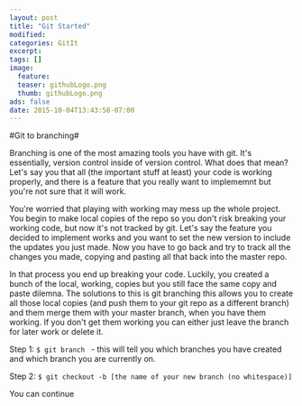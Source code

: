 ```yaml
---
layout: post
title: "Git Started"
modified:
categories: GitIt
excerpt:
tags: []
image:
  feature: 
  teaser: githubLogo.png
  thumb: githubLogo.png
ads: false
date: 2015-10-04T13:43:58-07:00
---
```


#Git to branching#

Branching is one of the most amazing tools you have with git. It's essentially, version control inside of version control. What does that mean? Let's say you that all (the important stuff at least) your code is working properly, and there is a feature that you really want to implememnt but you're not sure that it will work. 

You're worried that playing with working may mess up the whole project. You begin to make local copies of the repo so you don't risk breaking your working code, but now it's not tracked by git. Let's say the feature you decided to implement works and you want to set the new version to include the updates you just made. Now you have to go back and try to track all the changes you made, copying and pasting all that back into the master repo. 

In that process you end up breaking your code. Luckily, you created a bunch of the local, working, copies but you still face the same copy and paste dilemna. The solutions to this is git branching this allows you to create all those local copies (and push them to your git repo as a different branch) and them merge them with your master branch, when you have them working. If you don't get them working you can either just leave the branch for later work or delete it. 



Step 1: `$ git branch ` - this will tell you which branches you have created and which branch you are currently on.

Step 2: `$ git checkout -b [the name of your new branch (no whitespace)]`

You can continue  